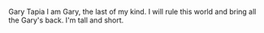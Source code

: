 Gary Tapia
I am Gary, the last of my kind. I will rule this world and bring all the Gary's back. I'm tall and short. 
